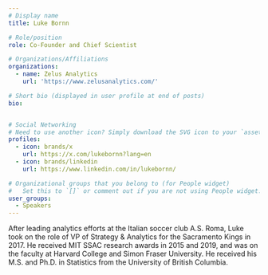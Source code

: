 ```yaml
---
# Display name
title: Luke Bornn

# Role/position
role: Co-Founder and Chief Scientist

# Organizations/Affiliations
organizations:
  - name: Zelus Analytics
    url: 'https://www.zelusanalytics.com/'

# Short bio (displayed in user profile at end of posts)
bio: 


# Social Networking
# Need to use another icon? Simply download the SVG icon to your `assets/media/icons/` folder.
profiles:
  - icon: brands/x
    url: https://x.com/lukebornn?lang=en
  - icon: brands/linkedin
    url: https://www.linkedin.com/in/lukebornn/

# Organizational groups that you belong to (for People widget)
#   Set this to `[]` or comment out if you are not using People widget.
user_groups:
  - Speakers
---
```


After leading analytics efforts at the Italian soccer club A.S. Roma, Luke took on the role of VP of Strategy & Analytics for the Sacramento Kings in 2017. He received MIT SSAC research awards in 2015 and 2019, and was on the faculty at Harvard College and Simon Fraser University. He received his M.S. and Ph.D. in Statistics from the University of British Columbia.